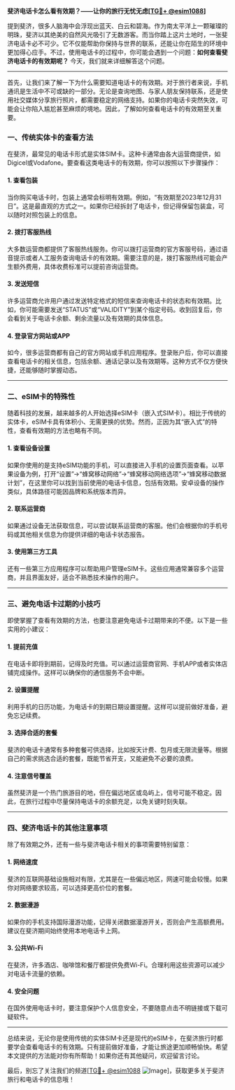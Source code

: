 **斐济电话卡怎么看有效期？——让你的旅行无忧无虑[[TG💪+ @esim1088](https://t.me/s/esim1088)]**

提到斐济，很多人脑海中会浮现出蓝天、白云和碧海。作为南太平洋上一颗璀璨的明珠，斐济以其绝美的自然风光吸引了无数游客。而当你踏上这片土地时，一张斐济电话卡必不可少。它不仅能帮助你保持与世界的联系，还能让你在陌生的环境中更加得心应手。不过，使用电话卡的过程中，你可能会遇到一个问题：**如何查看斐济电话卡的有效期呢？** 今天，我们就来详细解答这个问题。

---

首先，让我们来了解一下为什么需要知道电话卡的有效期。对于旅行者来说，手机通讯是生活中不可或缺的一部分。无论是查询地图、与家人朋友保持联系，还是使用社交媒体分享旅行照片，都需要稳定的网络支持。如果你的电话卡突然失效，可能会让你陷入尴尬甚至麻烦的境地。因此，了解如何查看电话卡的有效期至关重要。

### **一、传统实体卡的查看方法**

在斐济，最常见的电话卡形式是实体SIM卡。这种卡通常由各大运营商提供，如Digicel或Vodafone。要查看这类电话卡的有效期，你可以按照以下步骤操作：

#### **1. 查看包装**
当你购买电话卡时，包装上通常会标明有效期。例如，“有效期至2023年12月31日”。这是最直观的方式之一。如果你已经拆封了电话卡，但记得保留包装盒，可以随时对照包装上的信息。

#### **2. 拨打客服热线**
大多数运营商都提供了客服热线服务。你可以拨打运营商的官方客服号码，通过语音提示或者人工服务查询电话卡的有效期。需要注意的是，拨打客服热线可能会产生额外费用，具体收费标准可以提前咨询运营商。

#### **3. 发送短信**
许多运营商允许用户通过发送特定格式的短信来查询电话卡的状态和有效期。比如，你可能需要发送“STATUS”或“VALIDITY”到某个指定号码。收到回复后，你会看到关于电话卡余额、剩余流量以及有效期的具体信息。

#### **4. 登录官方网站或APP**
如今，很多运营商都有自己的官方网站或手机应用程序。登录账户后，你可以直接查看电话卡的相关信息，包括余额、通话记录以及有效期等。这种方式不仅方便快捷，还能够随时掌握动态。

---

### **二、eSIM卡的特殊性**

随着科技的发展，越来越多的人开始选择eSIM卡（嵌入式SIM卡）。相比于传统的实体卡，eSIM卡具有体积小、无需更换的优势。然而，正因为其“嵌入式”的特性，查看有效期的方法也略有不同。

#### **1. 查看设备设置**
如果你使用的是支持eSIM功能的手机，可以直接进入手机的设置页面查看。以苹果设备为例，打开“设置”→“蜂窝移动网络”→“蜂窝移动网络选项”→“蜂窝移动数据计划”，在这里你可以找到当前使用的电话卡信息，包括有效期。安卓设备的操作类似，具体路径可能因品牌和系统版本而异。

#### **2. 联系运营商**
如果通过设备无法获取信息，可以尝试联系运营商的客服。他们会根据你的手机号码或其他相关信息为你提供详细的电话卡状态报告。

#### **3. 使用第三方工具**
还有一些第三方应用程序可以帮助用户管理eSIM卡。这些应用通常兼容多个运营商，并且界面友好，适合不熟悉技术操作的用户。

---

### **三、避免电话卡过期的小技巧**

即使掌握了查看有效期的方法，也要注意避免电话卡过期带来的不便。以下是一些实用的小建议：

#### **1. 提前充值**
在电话卡即将到期前，记得及时充值。可以通过运营商官网、手机APP或者实体店铺完成操作。这样可以确保你的通信服务不会中断。

#### **2. 设置提醒**
利用手机的日历功能，为电话卡的到期日期设置提醒。这样可以提前做好准备，避免忘记续费。

#### **3. 选择合适的套餐**
斐济的电话卡通常有多种套餐可供选择，比如按天计费、包月或无限流量等。根据自己的需求挑选合适的套餐，既能节省开支，又能避免不必要的浪费。

#### **4. 注意信号覆盖**
虽然斐济是一个热门旅游目的地，但在偏远地区或岛屿上，信号可能不稳定。因此，在旅行过程中尽量保持电话卡的余额充足，以免关键时刻失联。

---

### **四、斐济电话卡的其他注意事项**

除了有效期之外，还有一些与斐济电话卡相关的事项需要特别留意：

#### **1. 网络速度**
斐济的互联网基础设施相对有限，尤其是在一些偏远地区，网速可能会较慢。如果你对网络要求较高，可以选择更高价位的套餐。

#### **2. 数据漫游**
如果你的手机支持国际漫游功能，记得关闭数据漫游开关，否则会产生高额费用。建议在斐济期间始终使用本地电话卡上网。

#### **3. 公共Wi-Fi**
在斐济，许多酒店、咖啡馆和餐厅都提供免费Wi-Fi。合理利用这些资源可以减少对电话卡流量的依赖。

#### **4. 安全问题**
在国外使用电话卡时，要注意保护个人信息安全，不要随意点击不明链接或下载可疑软件。

---

总结来说，无论你是使用传统的实体SIM卡还是现代的eSIM卡，在斐济旅行时都要学会查看电话卡的有效期。只有提前做好准备，才能让旅途更加顺畅愉快。希望本文提供的方法能对你有所帮助！如果你还有其他疑问，欢迎留言讨论。

最后，别忘了关注我们的频道[[TG💪+ @esim1088](https://t.me/s/esim1088) ![Image](https://i.postimg.cc/4NQfJmqS/Snipaste-2025-05-13-00-14-12.png)]，获取更多关于斐济旅行和电话卡的信息哦！